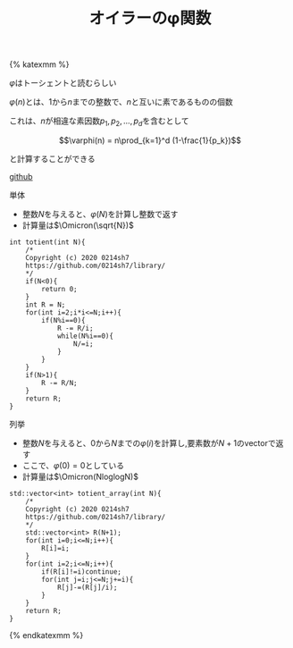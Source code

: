 ﻿---
title: "オイラーのφ関数"
permalink: /posts/totient
writer: 0214sh7
layout: library
---

{% katexmm %}

$\varphi$はトーシェントと読むらしい

$\varphi(n)$とは、$1$から$n$までの整数で、$n$と互いに素であるものの個数

これは、$n$が相違な素因数$p_1,p_2,...,p_d$を含むとして

$$\varphi(n) = n\prod_{k=1}^d (1-\frac{1}{p_k})$$

と計算することができる

[github](https://github.com/0214sh7/procon-library/blob/master/math/Euler's%20totient%20function.cpp)


単体
- 整数$N$を与えると、$\varphi(N)$を計算し整数で返す
- 計算量は$\Omicron(\sqrt{N})$

~~~
int totient(int N){
    /*
    Copyright (c) 2020 0214sh7
    https://github.com/0214sh7/library/
    */
    if(N<0){
        return 0;
    }
    int R = N;
    for(int i=2;i*i<=N;i++){
        if(N%i==0){
            R -= R/i;
            while(N%i==0){
                N/=i;
            }
        }
    }
    if(N>1){
        R -= R/N;
    }
    return R;
}
~~~


列挙
- 整数$N$を与えると、$0$から$N$までの$\varphi(i)$を計算し,要素数が$N+1$のvectorで返す
- ここで、$\varphi(0)=0$としている
- 計算量は$\Omicron(NloglogN)$

~~~
std::vector<int> totient_array(int N){
    /*
    Copyright (c) 2020 0214sh7
    https://github.com/0214sh7/library/
    */
    std::vector<int> R(N+1);
    for(int i=0;i<=N;i++){
        R[i]=i;
    }
    for(int i=2;i<=N;i++){
        if(R[i]!=i)continue;
        for(int j=i;j<=N;j+=i){
            R[j]-=(R[j]/i);
        }
    }
    return R;
}
~~~
{% endkatexmm %}